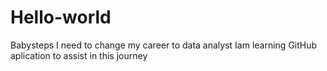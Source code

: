# Hello-world
Babysteps
I need to change my career to data analyst
Iam learning GitHub aplication to assist in this journey

